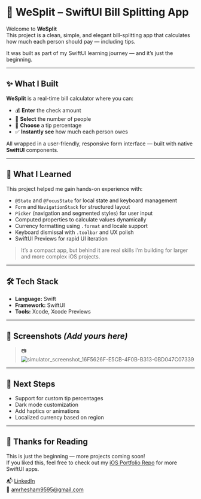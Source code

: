 # 💸 WeSplit – SwiftUI Bill Splitting App

Welcome to **WeSplit**  
This project is a clean, simple, and elegant bill-splitting app that calculates how much each person should pay — including tips.

It was built as part of my SwiftUI learning journey — and it’s just the beginning.

---

## ✨ What I Built

**WeSplit** is a real-time bill calculator where you can:

- 💰 **Enter** the check amount  
- 👥 **Select** the number of people  
- 🎁 **Choose** a tip percentage  
- ✅ **Instantly see** how much each person owes

All wrapped in a user-friendly, responsive form interface — built with native **SwiftUI** components.

---

## 🧠 What I Learned

This project helped me gain hands-on experience with:

- `@State` and `@FocusState` for local state and keyboard management
- `Form` and `NavigationStack` for structured layout
- `Picker` (navigation and segmented styles) for user input
- Computed properties to calculate values dynamically
- Currency formatting using `.format` and locale support
- Keyboard dismissal with `.toolbar` and UX polish
- SwiftUI Previews for rapid UI iteration

> It’s a compact app, but behind it are real skills I’m building for larger and more complex iOS projects.

---

## 🛠 Tech Stack

- **Language:** Swift  
- **Framework:** SwiftUI  
- **Tools:** Xcode, Xcode Previews

---

## 📸 Screenshots *(Add yours here)*

> 📷
> ![simulator_screenshot_16F5626F-E5CB-4F0B-B313-0BD047C07339](https://github.com/user-attachments/assets/0b704872-8d27-47fe-a54f-3ff220afa69c)



---

## 🚀 Next Steps

- Support for custom tip percentages
- Dark mode customization
- Add haptics or animations
- Localized currency based on region

---

## 🙌 Thanks for Reading

This is just the beginning — more projects coming soon!  
If you liked this, feel free to check out my [iOS Portfolio Repo](https://github.com/yourusername/ios-portfolio) for more SwiftUI apps.

📬 [LinkedIn](https://linkedin.com/in/amrhesham9595)  
📧 amrhesham9595@gmail.com
